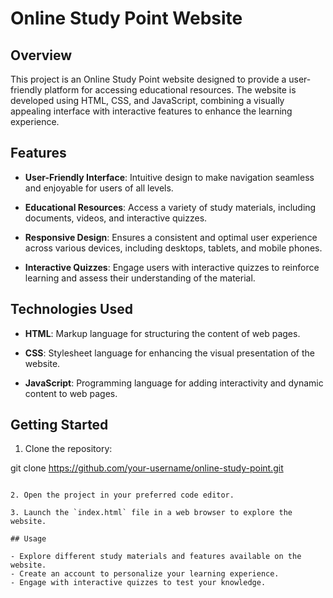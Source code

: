 # Online Study Point Website

## Overview

This project is an Online Study Point website designed to provide a user-friendly platform for accessing educational resources. The website is developed using HTML, CSS, and JavaScript, combining a visually appealing interface with interactive features to enhance the learning experience.

## Features

- **User-Friendly Interface**: Intuitive design to make navigation seamless and enjoyable for users of all levels.

- **Educational Resources**: Access a variety of study materials, including documents, videos, and interactive quizzes.

- **Responsive Design**: Ensures a consistent and optimal user experience across various devices, including desktops, tablets, and mobile phones.

- **Interactive Quizzes**: Engage users with interactive quizzes to reinforce learning and assess their understanding of the material.

## Technologies Used

- **HTML**: Markup language for structuring the content of web pages.

- **CSS**: Stylesheet language for enhancing the visual presentation of the website.

- **JavaScript**: Programming language for adding interactivity and dynamic content to web pages.

## Getting Started

1. Clone the repository:


git clone https://github.com/your-username/online-study-point.git
```

2. Open the project in your preferred code editor.

3. Launch the `index.html` file in a web browser to explore the website.

## Usage

- Explore different study materials and features available on the website.
- Create an account to personalize your learning experience.
- Engage with interactive quizzes to test your knowledge.


